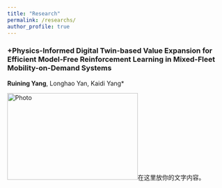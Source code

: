 ```yaml
---
title: "Research"
permalink: /researchs/
author_profile: true
---
```




### +Physics-Informed Digital Twin-based Value Expansion for Efficient Model-Free Reinforcement Learning in Mixed-Fleet Mobility-on-Demand Systems
**Ruining Yang**, Longhao Yan, Kaidi Yang*

<img src="https://520yrn.github.io//files/1.png" alt="Photo" style="width:300px;height:200px;"/>在这里放你的文字内容。
